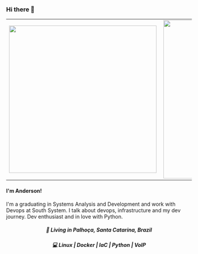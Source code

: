 ### Hi there 👋

<center>
<table>
  <tr>
      <td><img width="400px" align="left" src="https://github-readme-stats.vercel.app/api/top-langs/?username=afreitasdotdev&hide=html&layout=compact" /></td>
      <td><img width="430px" align="left" src="https://github-readme-stats.vercel.app/api?username=afreitasdotdev&count_private=true&theme=default" /></td>
  </tr>   
</table>
</center>

<h4 align="left">
  I'm Anderson!
</h4>
<p align="left">
  I'm a graduating in Systems Analysis and Development and work with Devops at South System. I talk about devops, infrastructure and my dev journey. Dev enthusiast and in love with Python. 
</p>
<h5 align="center">
  📌  Living in <b>Palhoça</b>, <b>Santa Catarina</b>, <b>Brazil</b>  
</h5>
<h5 align="center">💻 Linux | Docker | IaC | Python | VoIP</h5>